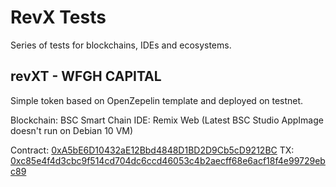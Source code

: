 # RevX Tests

Series of tests for blockchains, IDEs and ecosystems.

## revXT - WFGH CAPITAL

Simple token based on OpenZepelin template and deployed on testnet.

Blockchain: BSC Smart Chain
IDE:        Remix Web (Latest BSC Studio AppImage doesn't run on Debian 10 VM)

Contract: [0xA5bE6D10432aE12Bbd4848D1BD2D9Cb5cD9212BC](https://testnet.bscscan.com/token/0xa5be6d10432ae12bbd4848d1bd2d9cb5cd9212bc)
TX: [0xc85e4f4d3cbc9f514cd704dc6ccd46053c4b2aecff68e6acf18f4e99729ebc89](https://testnet.bscscan.com/tx/0xc85e4f4d3cbc9f514cd704dc6ccd46053c4b2aecff68e6acf18f4e99729ebc89)


